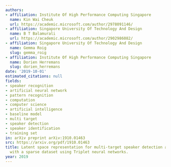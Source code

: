 ```yaml
---
authors:
- affiliation: Institute Of High Performance Computing Singapore
  name: Kin Wai Cheuk
  url: https://academic.microsoft.com/author/2978091146/
- affiliation: Singapore University Of Technology And Design
  name: B T Balamurali
  url: https://academic.microsoft.com/author/2902986082/
- affiliation: Singapore University Of Technology And Design
  name: Gemma Roig
  slug: gemma_roig
- affiliation: Institute Of High Performance Computing Singapore
  name: Dorien Herremans
  slug: dorien_herremans
date: '2019-10-01'
estimated_citations: null
fields:
- speaker recognition
- artificial neural network
- pattern recognition
- computation
- computer science
- artificial intelligence
- baseline model
- multi target
- speaker detection
- speaker identification
- training set
in: arXiv preprint arXiv:1910.01463
src: https://arxiv.org/pdf/1910.01463
title: Latent space representation for multi-target speaker detection and identification
  with a sparse dataset using Triplet neural networks.
year: 2019
---
```


